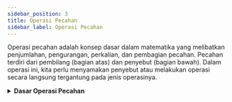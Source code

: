 ```yaml
---
sidebar_position: 3
title: Operasi Pecahan
sidebar_label: Operasi Pecahan
---
```


Operasi pecahan adalah konsep dasar dalam matematika yang melibatkan penjumlahan, pengurangan, perkalian, dan pembagian pecahan. Pecahan terdiri dari pembilang (bagian atas) dan penyebut (bagian bawah). Dalam operasi ini, kita perlu menyamakan penyebut atau melakukan operasi secara langsung tergantung pada jenis operasinya.


<details>
<summary><strong>Dasar Operasi Pecahan</strong></summary>

### Jenis Operasi Pecahan

1. **Penjumlahan Pecahan**
2. **Pengurangan Pecahan**
3. **Perkalian Pecahan**
4. **Pembagian Pecahan**

---

### 1. Penjumlahan Pecahan

Untuk menjumlahkan pecahan, pertama-tama kita perlu **menyamakan penyebut** pecahan jika penyebutnya berbeda.

#### Contoh Soal:

$$
\frac{3}{4} + \frac{2}{3}
$$

**Langkah 1**: Cari KPK (Kelipatan Persekutuan Terkecil) dari penyebut 4 dan 3, yaitu 12.

**Langkah 2**: Ubah kedua pecahan menjadi bentuk dengan penyebut yang sama (12).

$$
\frac{3}{4} = \frac{9}{12}, \quad \frac{2}{3} = \frac{8}{12}
$$

**Langkah 3**: Jumlahkan pembilangnya.

$$
\frac{9}{12} + \frac{8}{12} = \frac{17}{12}
$$

Jadi, hasil dari penjumlahan ini adalah  $$ \frac{17}{12} $$  atau  $$ 1 \frac{5}{12}. $$


---

### 2. Pengurangan Pecahan

Pengurangan pecahan juga memerlukan penyebut yang sama seperti pada penjumlahan pecahan.

#### Contoh Soal:

$$
\frac{5}{6} - \frac{1}{4}
$$

**Langkah 1**: Cari KPK dari penyebut 6 dan 4, yaitu 12.

**Langkah 2**: Ubah pecahan menjadi bentuk dengan penyebut 12.

$$
\frac{5}{6} = \frac{10}{12}, \quad \frac{1}{4} = \frac{3}{12}
$$

**Langkah 3**: Kurangi pembilang.

$$
\frac{10}{12} - \frac{3}{12} = \frac{7}{12}
$$

Jadi, hasil dari pengurangan ini adalah $$ \frac{7}{12}. $$


---

### 3. Perkalian Pecahan

Untuk mengalikan pecahan, cukup kalikan pembilang dengan pembilang dan penyebut dengan penyebut.

#### Contoh Soal:

$$
\frac{2}{3} \times \frac{4}{5}
$$

**Langkah 1**: Kalikan pembilang dan penyebut.

$$
\frac{2 \times 4}{3 \times 5} = \frac{8}{15}
$$

Jadi, hasil dari perkalian ini adalah $$ \frac{8}{15} $$

---

### 4. Pembagian Pecahan

Pembagian pecahan dilakukan dengan **membalik pecahan kedua** (invers) dan mengalikan seperti biasa.

#### Contoh Soal:

$$
\frac{7}{9} \div \frac{2}{5}
$$

**Langkah 1**: Balik pecahan kedua dan ubah operasi menjadi perkalian.

$$
\frac{7}{9} \times \frac{5}{2}
$$

**Langkah 2**: Kalikan pembilang dan penyebut.

$$
\frac{7 \times 5}{9 \times 2} = \frac{35}{18}
$$

Jadi, hasil dari pembagian ini adalah $$ \frac{35}{18} $$ atau $$ 1 \frac{17}{18}. $$

<div style={{ position: 'relative', paddingBottom: '56.25%', height: 0, overflow: 'hidden', maxWidth: '100%', height: 'auto' }}>
  <iframe 
    style={{ position: 'absolute', top: 0, left: 0, width: '100%', height: '100%' }} 
    src="https://www.youtube.com/embed/OnBkmJe0pgE" 
    title="YouTube video player" 
    frameBorder="0" 
    allow="accelerometer; autoplay; clipboard-write; encrypted-media; gyroscope; picture-in-picture" 
    allowFullScreen
  />
</div>


</details>
---

### Contoh Soal (SKD CPNS 2023):

hasil dari $$ 7 \frac{1}{2} : 5 + \frac{3}{4} \times 8 - \frac{1}{8} $$

- **a.**  8,125
- **b.**  8,375 
- **c.**  7,125 
- **d.**  7,375
- **e.**  7,500 


---

#### Langkah-langkah Penyelesaian:

1. **Ubah bilangan campuran menjadi pecahan**:
   $$
   7 \frac{1}{2} = \frac{15}{2}
   $$

2. **Lakukan pembagian**:
   $$
   \frac{15}{2} : 5 = \frac{15}{2} \times \frac{1}{5} = \frac{15}{10} = \frac{3}{2} = 1,5
   $$

3. **Lakukan perkalian**:
   $$
   \frac{3}{4} \times 8 = \frac{3 \times 8}{4} = \frac{24}{4} = 6
   $$

4. **Lakukan pengurangan**:
   $$
   \frac{1}{8} = 0,125
   $$

5. **Gabungkan semua hasil**:
   $$
   1,5 + 6 - 0,125 = 7,5 - 0,125 = 7,375
   $$

#### Hasil Akhir

Hasil dari perhitungan tersebut adalah:

$$
\boxed{7,375}
$$

**Jawaban yang benar adalah (d) 7,375.**


### 5. Tips Mengerjakan Soal Pecahan

1. **Sederhanakan pecahan**: Selalu sederhanakan pecahan setelah melakukan operasi jika mungkin.
2. **Perhatikan penyebut**: Pada penjumlahan dan pengurangan, penyebut harus sama. Jika tidak sama, ubah pecahan menjadi pecahan berpenyebut sama.
3. **Gunakan KPK untuk penyebut**: Untuk menyamakan penyebut pada penjumlahan dan pengurangan, gunakan Kelipatan Persekutuan Terkecil (KPK) dari penyebut pecahan.
4. **Membalik pecahan saat membagi**: Ingat untuk membalik pecahan kedua ketika melakukan pembagian pecahan.

---
